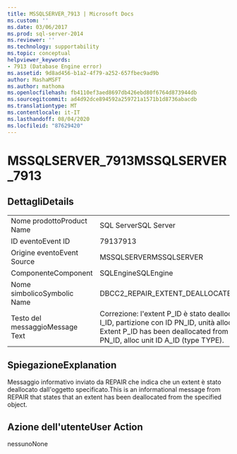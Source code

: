 ```yaml
---
title: MSSQLSERVER_7913 | Microsoft Docs
ms.custom: ''
ms.date: 03/06/2017
ms.prod: sql-server-2014
ms.reviewer: ''
ms.technology: supportability
ms.topic: conceptual
helpviewer_keywords:
- 7913 (Database Engine error)
ms.assetid: 9d8ad456-b1a2-4f79-a252-657fbec9ad9b
author: MashaMSFT
ms.author: mathoma
ms.openlocfilehash: fb4110ef3aed8697db426ebd80f6764d873944db
ms.sourcegitcommit: ad4d92dce894592a259721a1571b1d8736abacdb
ms.translationtype: MT
ms.contentlocale: it-IT
ms.lasthandoff: 08/04/2020
ms.locfileid: "87629420"
---
```

# <a name="mssqlserver_7913"></a><span data-ttu-id="e4d0d-102">MSSQLSERVER_7913</span><span class="sxs-lookup"><span data-stu-id="e4d0d-102">MSSQLSERVER_7913</span></span>
    
## <a name="details"></a><span data-ttu-id="e4d0d-103">Dettagli</span><span class="sxs-lookup"><span data-stu-id="e4d0d-103">Details</span></span>  
  
|||  
|-|-|  
|<span data-ttu-id="e4d0d-104">Nome prodotto</span><span class="sxs-lookup"><span data-stu-id="e4d0d-104">Product Name</span></span>|<span data-ttu-id="e4d0d-105">SQL Server</span><span class="sxs-lookup"><span data-stu-id="e4d0d-105">SQL Server</span></span>|  
|<span data-ttu-id="e4d0d-106">ID evento</span><span class="sxs-lookup"><span data-stu-id="e4d0d-106">Event ID</span></span>|<span data-ttu-id="e4d0d-107">7913</span><span class="sxs-lookup"><span data-stu-id="e4d0d-107">7913</span></span>|  
|<span data-ttu-id="e4d0d-108">Origine evento</span><span class="sxs-lookup"><span data-stu-id="e4d0d-108">Event Source</span></span>|<span data-ttu-id="e4d0d-109">MSSQLSERVER</span><span class="sxs-lookup"><span data-stu-id="e4d0d-109">MSSQLSERVER</span></span>|  
|<span data-ttu-id="e4d0d-110">Componente</span><span class="sxs-lookup"><span data-stu-id="e4d0d-110">Component</span></span>|<span data-ttu-id="e4d0d-111">SQLEngine</span><span class="sxs-lookup"><span data-stu-id="e4d0d-111">SQLEngine</span></span>|  
|<span data-ttu-id="e4d0d-112">Nome simbolico</span><span class="sxs-lookup"><span data-stu-id="e4d0d-112">Symbolic Name</span></span>|<span data-ttu-id="e4d0d-113">DBCC2_REPAIR_EXTENT_DEALLOCATED</span><span class="sxs-lookup"><span data-stu-id="e4d0d-113">DBCC2_REPAIR_EXTENT_DEALLOCATED</span></span>|  
|<span data-ttu-id="e4d0d-114">Testo del messaggio</span><span class="sxs-lookup"><span data-stu-id="e4d0d-114">Message Text</span></span>|<span data-ttu-id="e4d0d-115">Correzione: l'extent P_ID è stato deallocato dall'oggetto con ID O_ID, indice con ID I_ID, partizione con ID PN_ID, unità allocazione con ID A_ID (tipo TYPE).</span><span class="sxs-lookup"><span data-stu-id="e4d0d-115">Repair: Extent P_ID has been deallocated from object ID O_ID, index ID I_ID, partition ID PN_ID, alloc unit ID A_ID (type TYPE).</span></span>|  
  
## <a name="explanation"></a><span data-ttu-id="e4d0d-116">Spiegazione</span><span class="sxs-lookup"><span data-stu-id="e4d0d-116">Explanation</span></span>  
 <span data-ttu-id="e4d0d-117">Messaggio informativo inviato da REPAIR che indica che un extent è stato deallocato dall'oggetto specificato.</span><span class="sxs-lookup"><span data-stu-id="e4d0d-117">This is an informational message from REPAIR that states that an extent has been deallocated from the specified object.</span></span>  
  
## <a name="user-action"></a><span data-ttu-id="e4d0d-118">Azione dell'utente</span><span class="sxs-lookup"><span data-stu-id="e4d0d-118">User Action</span></span>  
 <span data-ttu-id="e4d0d-119">nessuno</span><span class="sxs-lookup"><span data-stu-id="e4d0d-119">None</span></span>  
  
  
